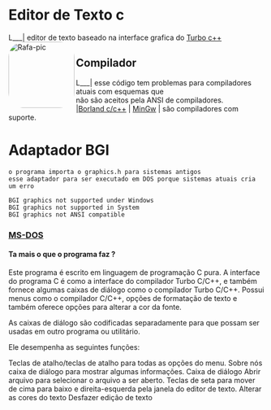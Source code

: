 # Editor de Texto c
L___| editor de texto baseado na interface grafica do
        [Turbo c++](https://en.wikipedia.org/wiki/Turbo_C%2B%2B)
    <img align="left" alt="Rafa-pic" height="130" style="border-radius:30px;" src="https://d22blwhp6neszm.cloudfront.net/37/361654/tc_000.png">
## Compilador
L___| esse código tem problemas para compiladores atuais com esquemas que  
      não são aceitos pela ANSI de compiladores.   
    |[Borland c/c++](https://en.wikipedia.org/wiki/Borland_C%2B%2B) | [MinGw](https://en.wikipedia.org/wiki/MinGW) |  são compiladores com suporte.    
    
# Adaptador BGI
    o programa importa o graphics.h para sistemas antigos 
    esse adaptador para ser executado em DOS porque sistemas atuais cria um erro
    
    BGI graphics not supported under Windows
    BGI graphics not supported in System
    BGI graphics not ANSI compatible
    
### [MS-DOS](https://en.wikipedia.org/wiki/MS-DOS)
#### Ta mais o que o programa faz ?
Este programa é escrito em linguagem de programação C pura. A interface do programa C é como a interface do compilador Turbo C/C++, e também fornece algumas caixas de diálogo como o compilador Turbo C/C++. Possui menus como o compilador C/C++, opções de formatação de texto e também oferece opções para alterar a cor da fonte.

As caixas de diálogo são codificadas separadamente para que possam ser usadas em outro programa ou utilitário.

Ele desempenha as seguintes funções:

Teclas de atalho/teclas de atalho para todas as opções do menu.
Sobre nós caixa de diálogo para mostrar algumas informações.
Caixa de diálogo Abrir arquivo para selecionar o arquivo a ser aberto.
Teclas de seta para mover de cima para baixo e direita-esquerda pela janela do editor de texto.
Alterar as cores do texto
Desfazer edição de texto
